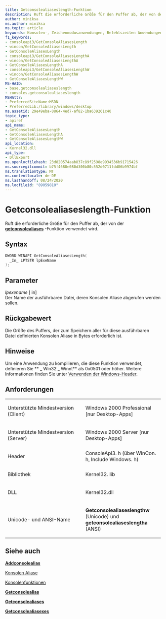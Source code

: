 ```yaml
---
title: Getconsolealiaseslength-Funktion
description: Ruft die erforderliche Größe für den Puffer ab, der von der getconsolealiases-Funktion verwendet wird.
author: miniksa
ms.author: miniksa
ms.topic: article
keywords: Konsolen-, Zeichenmodusanwendungen, Befehlszeilen Anwendungen, Terminalanwendungen, Konsolen-API
f1_keywords:
- consoleapi3/GetConsoleAliasesLength
- wincon/GetConsoleAliasesLength
- GetConsoleAliasesLength
- consoleapi3/GetConsoleAliasesLengthA
- wincon/GetConsoleAliasesLengthA
- GetConsoleAliasesLengthA
- consoleapi3/GetConsoleAliasesLengthW
- wincon/GetConsoleAliasesLengthW
- GetConsoleAliasesLengthW
MS-HAID:
- base.getconsolealiaseslength
- consoles.getconsolealiaseslength
MSHAttr:
- PreferredSiteName:MSDN
- PreferredLib:/library/windows/desktop
ms.assetid: 29e49eba-0864-4ed7-af82-1ba639261c40
topic_type:
- apiref
api_name:
- GetConsoleAliasesLength
- GetConsoleAliasesLengthA
- GetConsoleAliasesLengthW
api_location:
- Kernel32.dll
api_type:
- DllExport
ms.openlocfilehash: 23d820574aab837c89f2598e9934536b91715426
ms.sourcegitcommit: b75f4688e080d300b80c552d0711fdd86b9974bf
ms.translationtype: MT
ms.contentlocale: de-DE
ms.lasthandoff: 08/24/2020
ms.locfileid: "89059810"
---
```

# <a name="getconsolealiaseslength-function"></a>Getconsolealiaseslength-Funktion


Ruft die erforderliche Größe für den Puffer ab, der von der [**getconsolealiases**](getconsolealiases.md) -Funktion verwendet wird.

<a name="syntax"></a>Syntax
------

```C
DWORD WINAPI GetConsoleAliasesLength(
  _In_ LPTSTR lpExeName
);
```

<a name="parameters"></a>Parameter
----------

*lpexename* \[ in\]  
Der Name der ausführbaren Datei, deren Konsolen Aliase abgerufen werden sollen.

<a name="return-value"></a>Rückgabewert
------------

Die Größe des Puffers, der zum Speichern aller für diese ausführbaren Datei definierten Konsolen Aliase in Bytes erforderlich ist.

<a name="remarks"></a>Hinweise
-------

Um eine Anwendung zu kompilieren, die diese Funktion verwendet, definieren Sie ** \_ Win32 \_ Winnt** als 0x0501 oder höher. Weitere Informationen finden Sie unter [Verwenden der Windows-Header](https://msdn.microsoft.com/library/windows/desktop/aa383745).

<a name="requirements"></a>Anforderungen
------------

<table>
<colgroup>
<col width="50%" />
<col width="50%" />
</colgroup>
<tbody>
<tr class="odd">
<td><p>Unterstützte Mindestversion (Client)</p></td>
<td><p>Windows 2000 Professional [nur Desktop-Apps]</p></td>
</tr>
<tr class="even">
<td><p>Unterstützte Mindestversion (Server)</p></td>
<td><p>Windows 2000 Server [nur Desktop-Apps]</p></td>
</tr>
<tr class="odd">
<td><p>Header</p></td>
<td>ConsoleApi3. h (über WinCon. h, Include Windows. h)</td>
</tr>
<tr class="even">
<td><p>Bibliothek</p></td>
<td>Kernel32. lib</td>
</tr>
<tr class="odd">
<td><p>DLL</p></td>
<td>Kernel32.dll</td>
</tr>
<tr class="even">
<td><p>Unicode- und ANSI-Name</p></td>
<td><p><strong>Getconsolealiaseslengthw</strong> (Unicode) und <strong>getconsolealiaseslengtha</strong> (ANSI)</p></td>
</tr>
<tr class="odd">
</tr>
<tr class="even">
</tr>
<tr class="odd">
</tr>
<tr class="even">
</tr>
</tbody>
</table>

## <a name="span-idsee_alsospansee-also"></a><span id="see_also"></span>Siehe auch


[**Addconsolealias**](addconsolealias.md)

[Konsolen Aliase](console-aliases.md)

[Konsolenfunktionen](console-functions.md)

[**Getconsolealias**](getconsolealias.md)

[**Getconsolealiases**](getconsolealiases.md)

[**Getconsolealiasexes**](getconsolealiasexes.md)

 

 




